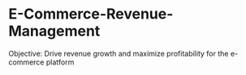 # E-Commerce-Revenue-Management
Objective:  Drive revenue growth and maximize profitability for the e-commerce platform
